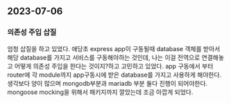 ## 2023-07-06

### 의존성 주입 삽질

엄청 삽질을 하고 있었다. 애당초 express app이 구동될때 database 객체를 받아서 해당 database를 가지고
서비스를 구동해야하는 것인데, 나는 이걸 전역으로 연결해놓고 어떻게 의존성 주입을 한다는 것이지?하고 고민하고 있었다.
app 구동에서 부터 router에 각 module까지 app구동시에 받은 database를 가지고 사용하게 해야한다.
생각보다 양이 많으며 mongodb부분과 mariadb 부분 둘다 진행이 되어야한다.
mongoose mocking을 위해서 패키지까지 깔았는데 조금 아깝게 되었다.